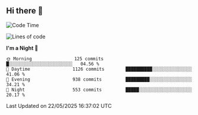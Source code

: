 ## Hi there 👋

<!--
**Wangmerlyn/Wangmerlyn** is a ✨ _special_ ✨ repository because its `README.md` (this file) appears on your GitHub profile.

Here are some ideas to get you started:

- 🔭 I’m currently working on ...
- 🌱 I’m currently learning ...
- 👯 I’m looking to collaborate on ...
- 🤔 I’m looking for help with ...
- 💬 Ask me about ...
- 📫 How to reach me: ...
- 😄 Pronouns: ...
- ⚡ Fun fact: ...
-->
<!--START_SECTION:waka-->
![Code Time](http://img.shields.io/badge/Code%20Time-304%20hrs%2016%20mins-blue)

![Lines of code](https://img.shields.io/badge/From%20Hello%20World%20I%27ve%20Written-12.3%20million%20lines%20of%20code-blue)

**I'm a Night 🦉** 

```text
🌞 Morning                125 commits         █░░░░░░░░░░░░░░░░░░░░░░░░   04.56 % 
🌆 Daytime                1126 commits        ██████████░░░░░░░░░░░░░░░   41.06 % 
🌃 Evening                938 commits         █████████░░░░░░░░░░░░░░░░   34.21 % 
🌙 Night                  553 commits         █████░░░░░░░░░░░░░░░░░░░░   20.17 % 
```



 Last Updated on 22/05/2025 16:37:02 UTC
<!--END_SECTION:waka-->
